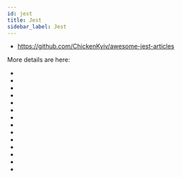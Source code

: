 ```yaml
---
id: jest
title: Jest
sidebar_label: Jest
---
```


- https://github.com/ChickenKyiv/awesome-jest-articles


More details are here:
- [](https://github.com/ChickenKyiv/awesome-jest-articles/blob/master/README.md)
- [](https://github.com/sapegin/jest-cheat-sheet/blob/master/Readme.md)
- [](https://github.com/facebook/jest)
- [](https://www.bignerdranch.com/blog/why-do-javascript-test-frameworks-use-describe-and-beforeeach/)
- [](https://medium.com/javascript-scene/unit-testing-react-components-aeda9a44aae2)
- []()
- []()
- []()
- []()
- []()
- []()
- []()
- []()
- []()

